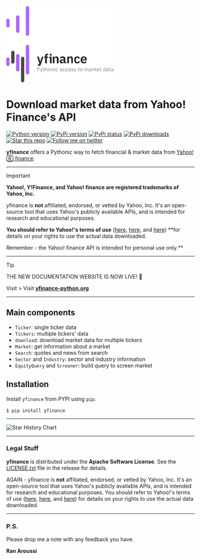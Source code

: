 <img src="./doc/yfinance-gh-logo-dark.webp#gh-dark-mode-only" height="100">
<img src="./doc/yfinance-gh-logo-light.webp#gh-light-mode-only" height="100">

# Download market data from Yahoo! Finance's API

<a target="new" href="https://pypi.python.org/pypi/yfinance"><img border=0 src="https://img.shields.io/badge/python-2.7,%203.6+-blue.svg?style=flat" alt="Python version"></a>
<a target="new" href="https://pypi.python.org/pypi/yfinance"><img border=0 src="https://img.shields.io/pypi/v/yfinance.svg?maxAge=60%" alt="PyPi version"></a>
<a target="new" href="https://pypi.python.org/pypi/yfinance"><img border=0 src="https://img.shields.io/pypi/status/yfinance.svg?maxAge=60" alt="PyPi status"></a>
<a target="new" href="https://pypi.python.org/pypi/yfinance"><img border=0 src="https://img.shields.io/pypi/dm/yfinance.svg?maxAge=2592000&label=installs&color=%2327B1FF" alt="PyPi downloads"></a>
<a target="new" href="https://github.com/ranaroussi/yfinance"><img border=0 src="https://img.shields.io/github/stars/ranaroussi/yfinance.svg?style=social&label=Star&maxAge=60" alt="Star this repo"></a>
<a target="new" href="https://x.com/intent/follow?screen_name=aroussi"><img border=0 src="https://img.shields.io/twitter/follow/aroussi.svg?style=social&label=Follow&maxAge=60" alt="Follow me on twitter"></a>



**yfinance** offers a Pythonic way to fetch financial & market data from [Yahoo!Ⓡ finance](https://finance.yahoo.com).

---

> [!IMPORTANT]  
> **Yahoo!, Y!Finance, and Yahoo! finance are registered trademarks of Yahoo, Inc.**
>
> yfinance is **not** affiliated, endorsed, or vetted by Yahoo, Inc. It's an open-source tool that uses Yahoo's publicly available APIs, and is intended for research and educational purposes.
> 
> **You should refer to Yahoo!'s terms of use** ([here](https://policies.yahoo.com/us/en/yahoo/terms/product-atos/apiforydn/index.htm), [here](https://legal.yahoo.com/us/en/yahoo/terms/otos/index.html), and [here](https://policies.yahoo.com/us/en/yahoo/terms/index.htm)) **for details on your rights to use the actual data downloaded.
>
> Remember - the Yahoo! finance API is intended for personal use only.**

---

> [!TIP]
> THE NEW DOCUMENTATION WEBSITE IS NOW LIVE! 🤘
> 
> Visit > Visit [**yfinance-python.org**](https://yfinance-python.org)

---

## Main components

- `Ticker`: single ticker data
- `Tickers`: multiple tickers' data
- `download`: download market data for multiple tickers
- `Market`: get information about a market
- `Search`: quotes and news from search
- `Sector` and `Industry`: sector and industry information
- `EquityQuery` and `Screener`: build query to screen market

## Installation

Install `yfinance` from PYPI using `pip`:

``` {.sourceCode .bash}
$ pip install yfinance
```

---

![Star History Chart](https://api.star-history.com/svg?repos=ranaroussi/yfinance)

---

### Legal Stuff

**yfinance** is distributed under the **Apache Software License**. See
the [LICENSE.txt](./LICENSE.txt) file in the release for details.

AGAIN - yfinance is **not** affiliated, endorsed, or vetted by Yahoo, Inc. It's
an open-source tool that uses Yahoo's publicly available APIs, and is
intended for research and educational purposes. You should refer to Yahoo!'s terms of use
([here](https://policies.yahoo.com/us/en/yahoo/terms/product-atos/apiforydn/index.htm),
[here](https://legal.yahoo.com/us/en/yahoo/terms/otos/index.html), and
[here](https://policies.yahoo.com/us/en/yahoo/terms/index.htm)) for
details on your rights to use the actual data downloaded.

---

### P.S.

Please drop me a note with any feedback you have.

**Ran Aroussi**

